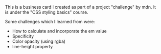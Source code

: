 This is a business card I created as part of a project "challenge" by mdn. It is under the "CSS styling basics" course.

Some challenges which I learned from were:
<ul>
    <li>How to calculate and incorporate the em value</li>
    <li>Specificity</li>
    <li>Color opacity (using rgba)</li>
    <li>line-height property</li>
</ul>

  
